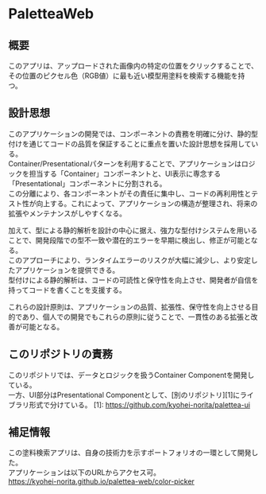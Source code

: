 # PaletteaWeb

## 概要

このアプリは、アップロードされた画像内の特定の位置をクリックすることで、その位置のピクセル色（RGB値）に最も近い模型用塗料を検索する機能を持つ。

## 設計思想

このアプリケーションの開発では、コンポーネントの責務を明確に分け、静的型付けを通じてコードの品質を保証することに重点を置いた設計思想を採用している。  
Container/Presentationalパターンを利用することで、アプリケーションはロジックを担当する「Container」コンポーネントと、UI表示に専念する「Presentational」コンポーネントに分割される。  
この分離により、各コンポーネントがその責任に集中し、コードの再利用性とテスト性が向上する。これによって、アプリケーションの構造が整理され、将来の拡張やメンテナンスがしやすくなる。

加えて、型による静的解析を設計の中心に据え、強力な型付けシステムを用いることで、開発段階での型不一致や潜在的エラーを早期に検出し、修正が可能となる。  
このアプローチにより、ランタイムエラーのリスクが大幅に減少し、より安定したアプリケーションを提供できる。  
型付けによる静的解析は、コードの可読性と保守性を向上させ、開発者が自信を持ってコードを書くことを支援する。

これらの設計原則は、アプリケーションの品質、拡張性、保守性を向上させる目的であり、個人での開発でもこれらの原則に従うことで、一貫性のある拡張と改善が可能となる。

## このリポジトリの責務

このリポジトリでは、データとロジックを扱うContainer Componentを開発している。  
一方、UI部分はPresentational Componentとして、[別のリポジトリ][1]にライブラリ形式で分けている。
[1]: https://github.com/kyohei-norita/palettea-ui

## 補足情報

この塗料検索アプリは、自身の技術力を示すポートフォリオの一環として開発した。  
アプリケーションは以下のURLからアクセス可。  
https://kyohei-norita.github.io/palettea-web/color-picker
